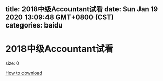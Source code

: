 
title: 2018中级Accountant试看
date: Sun Jan 19 2020 13:09:48 GMT+0800 (CST)    
categories: baidu
---

# 2018中级Accountant试看
size: 0
 
 

[How to download](https://bpcam.bemobtrk.com/go/2ceec3aa-1ca2-46d6-b9ff-aaa5c184517c?jno=838)
